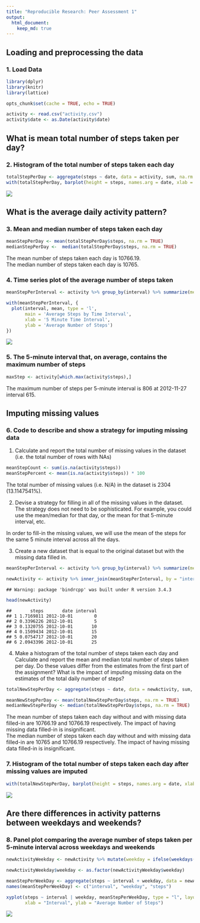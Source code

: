 ```yaml
---
title: "Reproducible Research: Peer Assessment 1"
output: 
  html_document:
    keep_md: true
---
```



## Loading and preprocessing the data

### 1. Load Data


```r
library(dplyr)
library(knitr)
library(lattice)

opts_chunk$set(cache = TRUE, echo = TRUE)
```


```r
activity <- read.csv("activity.csv")
activity$date <- as.Date(activity$date)
```

## What is mean total number of steps taken per day?

### 2. Histogram of the total number of steps taken each day


```r
totalStepPerDay <- aggregate(steps ~ date, data = activity, sum, na.rm = TRUE)
with(totalStepPerDay, barplot(height = steps, names.arg = date, xlab = "", ylab = "Steps", main = 'Total Number of Steps Taken Each Day'))
```

![](PA1_template_files/figure-html/unnamed-chunk-3-1.png)<!-- -->

## What is the average daily activity pattern?

### 3. Mean and median number of steps taken each day


```r
meanStepPerDay <- mean(totalStepPerDay$steps, na.rm = TRUE)
medianStepPerDay <-  median(totalStepPerDay$steps, na.rm = TRUE)
```

The mean number of steps taken each day is 10766.19.  
The median number of steps taken each day is 10765.

### 4. Time series plot of the average number of steps taken


```r
meanStepPerInterval <- activity %>% group_by(interval) %>% summarize(mean = mean(steps, na.rm = TRUE))

with(meanStepPerInterval, {
  plot(interval, mean, type = 'l',
       main = 'Average Steps by Time Interval',
       xlab = '5 Minute Time Interval',
       ylab = 'Average Number of Steps')
})
```

![](PA1_template_files/figure-html/unnamed-chunk-5-1.png)<!-- -->

### 5. The 5-minute interval that, on average, contains the maximum number of steps


```r
maxStep <- activity[which.max(activity$steps),]
```

The maximum number of steps per 5-minute interval is 806 at 2012-11-27 interval 615.

## Imputing missing values

### 6. Code to describe and show a strategy for imputing missing data

1. Calculate and report the total number of missing values in the dataset (i.e. the total number of rows with NAs)


```r
meanStepCount <- sum(is.na(activity$steps))
meanStepPercent <- mean(is.na(activity$steps)) * 100
```

The total number of missing values (i.e. N/A) in the dataset is 2304 (13.1147541%).

2. Devise a strategy for filling in all of the missing values in the dataset. The strategy does not need to be sophisticated. For example, you could use the mean/median for that day, or the mean for that 5-minute interval, etc.

In order to fill-in the missing values, we will use the mean of the steps for the same 5 minute interval across all the days.

3. Create a new dataset that is equal to the original dataset but with the missing data filled in.


```r
meanStepPerInterval <- activity %>% group_by(interval) %>% summarize(mean = mean(steps, na.rm = TRUE))

newActivity <- activity %>% inner_join(meanStepPerInterval, by = "interval") %>% mutate(steps = ifelse(is.na(steps), mean, steps)) %>% select(steps, date, interval) 
```

```
## Warning: package 'bindrcpp' was built under R version 3.4.3
```

```r
head(newActivity)
```

```
##       steps       date interval
## 1 1.7169811 2012-10-01        0
## 2 0.3396226 2012-10-01        5
## 3 0.1320755 2012-10-01       10
## 4 0.1509434 2012-10-01       15
## 5 0.0754717 2012-10-01       20
## 6 2.0943396 2012-10-01       25
```

4. Make a histogram of the total number of steps taken each day and Calculate and report the mean and median total number of steps taken per day. Do these values differ from the estimates from the first part of the assignment? What is the impact of imputing missing data on the estimates of the total daily number of steps?


```r
totalNewStepPerDay <- aggregate(steps ~ date, data = newActivity, sum, na.rm = TRUE)

meanNewStepPerDay <- mean(totalNewStepPerDay$steps, na.rm = TRUE)
medianNewStepPerDay <- median(totalNewStepPerDay$steps, na.rm = TRUE)
```

The mean number of steps taken each day without and with missing data filled-in are 10766.19 and 10766.19 respectively. The impact of having missing data filled-in is insignificant.  
The median number of steps taken each day without and with  missing data filled-in are 10765 and 10766.19 respectively. The impact of having missing data filled-in is insignificant. 

### 7. Histogram of the total number of steps taken each day after missing values are imputed


```r
with(totalNewStepPerDay, barplot(height = steps, names.arg = date, xlab = "", ylab="Steps", main = 'Total Number of Steps Taken Each Day'))
```

![](PA1_template_files/figure-html/unnamed-chunk-10-1.png)<!-- -->

## Are there differences in activity patterns between weekdays and weekends?

### 8. Panel plot comparing the average number of steps taken per 5-minute interval across weekdays and weekends


```r
newActivityWeekday <- newActivity %>% mutate(weekday = ifelse(weekdays(date) %in% c("Saturday", "Sunday"), "weekend", "weekday"))

newActivityWeekday$weekday <- as.factor(newActivityWeekday$weekday)

meanStepPerWeekDay <- aggregate(steps ~ interval + weekday, data = newActivityWeekday, mean)
names(meanStepPerWeekDay) <- c("interval", "weekday", "steps")

xyplot(steps ~ interval | weekday, meanStepPerWeekDay, type = "l", layout = c(1, 2), 
       xlab = "Interval", ylab = "Average Number of Steps")
```

![](PA1_template_files/figure-html/unnamed-chunk-11-1.png)<!-- -->

